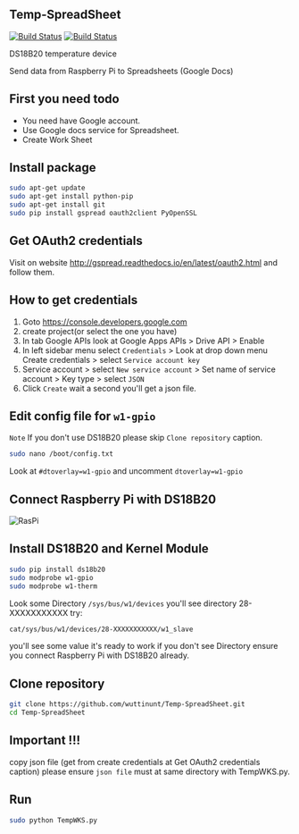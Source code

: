## Temp-SpreadSheet

[![Build Status](https://drone.io/github.com/wuttinunt/Temp-SpreadSheet/status.png)](https://drone.io/github.com/wuttinunt/Temp-SpreadSheet/latest)
[![Build Status](https://travis-ci.org/wuttinunt/Temp-SpreadSheet.svg?branch=master)](https://travis-ci.org/wuttinunt/Temp-SpreadSheet)

DS18B20 temperature device

Send data from Raspberry Pi to Spreadsheets (Google Docs)

## First you need todo
* You need have Google account.
* Use Google docs service for Spreadsheet.
* Create Work Sheet

## Install package
```bash
sudo apt-get update
sudo apt-get install python-pip
sudo apt-get install git
sudo pip install gspread oauth2client PyOpenSSL
```

## Get OAuth2 credentials
Visit on website http://gspread.readthedocs.io/en/latest/oauth2.html and follow them.

## How to get credentials
1. Goto https://console.developers.google.com 
2. create project(or select the one you have)
3. In tab Google APIs look at Google Apps APIs > Drive API > Enable
4. In left sidebar menu select ```Credentials``` > Look at drop down menu Create credentials > select ```Service account key```
5. Service account > select ```New service account``` > Set name of service account > Key type > select ```JSON``` 
6. Click ```Create``` wait a second you'll get a json file.


## Edit config file for ```w1-gpio```
```Note``` If you don't use DS18B20 please skip ```Clone repository``` caption.
```bash
sudo nano /boot/config.txt
```
Look at ```#dtoverlay=w1-gpio``` and uncomment ```dtoverlay=w1-gpio```

## Connect Raspberry Pi with DS18B20

![RasPi](https://github.com/wuttinunt/temperature-thingspeak/raw/master/image.png??raw=true "RasPi")

## Install DS18B20 and Kernel Module
```bash
sudo pip install ds18b20
sudo modprobe w1-gpio
sudo modprobe w1-therm
```
Look some Directory ``` /sys/bus/w1/devices ``` you'll see directory 28-XXXXXXXXXXX
try:
```bash
cat/sys/bus/w1/devices/28-XXXXXXXXXXX/w1_slave
```
you'll see some value it's ready to work
if you don't see Directory ensure you connect Raspberry Pi with DS18B20 already.

## Clone repository
```bash
git clone https://github.com/wuttinunt/Temp-SpreadSheet.git
cd Temp-SpreadSheet
```

## Important !!!
copy json file (get from create credentials at Get OAuth2 credentials caption)
please ensure ```json file``` must at same directory with TempWKS.py.

## Run
```bash
sudo python TempWKS.py
```
